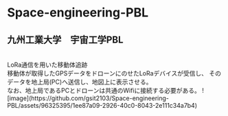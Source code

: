 # Space-engineering-PBL
<h2>九州工業大学　宇宙工学PBL</h2><br>
LoRa通信を用いた移動体追跡<br>
移動体が取得したGPSデータをドローンにのせたLoRaデバイスが受信し、
そのデータを地上局(PC)へ送信し、地図上に表示させる。<br>
なお、地上局であるPCとドローンは共通のWifiに接続する必要がある。
![image](https://github.com/gsit2103/Space-engineering-PBL/assets/96325395/1ee87a09-2926-40c0-8043-2e111c34a7b4)
